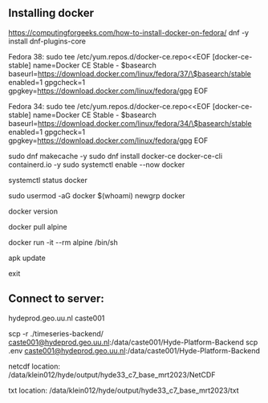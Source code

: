 ## Installing docker
https://computingforgeeks.com/how-to-install-docker-on-fedora/
dnf -y install dnf-plugins-core

Fedora 38:
sudo tee /etc/yum.repos.d/docker-ce.repo<<EOF
[docker-ce-stable]
name=Docker CE Stable - \$basearch
baseurl=https://download.docker.com/linux/fedora/37/\$basearch/stable
enabled=1
gpgcheck=1
gpgkey=https://download.docker.com/linux/fedora/gpg
EOF

Fedora 34: 
sudo tee /etc/yum.repos.d/docker-ce.repo<<EOF
[docker-ce-stable]
name=Docker CE Stable - \$basearch
baseurl=https://download.docker.com/linux/fedora/34/\$basearch/stable
enabled=1
gpgcheck=1
gpgkey=https://download.docker.com/linux/fedora/gpg
EOF

sudo dnf makecache -y
sudo dnf install docker-ce docker-ce-cli containerd.io -y
sudo systemctl enable --now docker

systemctl status docker

sudo usermod -aG docker $(whoami)
newgrp docker

docker version

docker pull alpine

docker run -it --rm alpine /bin/sh

apk update

exit

## Connect to server:
hydeprod.geo.uu.nl
caste001

scp -r ./timeseries-backend/ caste001@hydeprod.geo.uu.nl:/data/caste001/Hyde-Platform-Backend
scp .env caste001@hydeprod.geo.uu.nl:/data/caste001/Hyde-Platform-Backend

netcdf location:
/data/klein012/hyde/output/hyde33_c7_base_mrt2023/NetCDF

txt location:
/data/klein012/hyde/output/hyde33_c7_base_mrt2023/txt